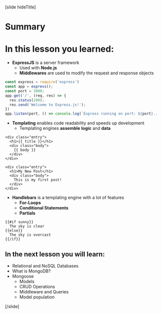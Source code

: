 [slide hideTitle]
# Summary


# In this lesson you learned:

- **ExpressJS** is a server framework
  - Used with **Node.js**
  - **Middlewares** are used to modify the request and response objects

```js
const express = require('express')
const app = express();
const port = 3000;
app.get('/', (req, res) => {
  res.status(200);
  res.send('Welcome to Express.js!');
})
app.listen(port, () => console.log(`Express running on port: ${port}...`));

```

- **Templating** enables code readability and speeds up development
  - Templating engines **assemble** **logic** and **data**

```
<div class="entry">
  <h1>{{ title }}</h1>
  <div class="body">
    {{ body }}
  </div>
</div>

```

```
<div class="entry">
  <h1>My New Post</h1>
  <div class="body">
    This is my first post!
  </div>
</div>

```

- **Handlebars** is a templating engine with a lot of features
  - **For-Loops**
  - **Conditional Statements**
  - **Partials**

```
{{#if sunny}}
  The sky is clear
{{else}}
  The sky is overcast
{{/if}}

```


## In the next lesson you will learn:

- Relational and NoSQL Databases
- What is MongoDB?
- Mongoose
  - Models
  - CRUD Operations
  - Middleware and Queries
  - Model population

[/slide]
